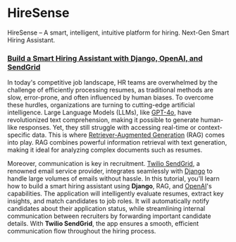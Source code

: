 # HireSense

HireSense – A smart, intelligent, intuitive platform for hiring. Next-Gen Smart Hiring Assistant.


### [Build a Smart Hiring Assistant with Django, OpenAI, and SendGrid](https://www.twilio.com/en-us/blog/smart-hiring-with-django-openai-sendgrid)

In today's competitive job landscape, HR teams are overwhelmed by the challenge of efficiently processing resumes, as traditional methods are slow, error-prone, and often influenced by human biases. To overcome these hurdles, organizations are turning to cutting-edge artificial intelligence. Large Language Models (LLMs), like [GPT-4o](https://openai.com/index/hello-gpt-4o/), have revolutionized text comprehension, making it possible to generate human-like responses. Yet, they still struggle with accessing real-time or context-specific data. This is where [Retriever-Augmented Generation](https://www.twilio.com/docs/glossary/what-is-retrieval-augmented-generation) (RAG) comes into play. RAG combines powerful information retrieval with text generation, making it ideal for analyzing complex documents such as resumes.

Moreover, communication is key in recruitment. [Twilio SendGrid](https://www.twilio.com/en-us/sendgrid/email-api), a renowned email service provider, integrates seamlessly with [Django](https://www.djangoproject.com/) to handle large volumes of emails without hassle. In this tutorial, you'll learn how to build a smart hiring assistant using **Django**, RAG, and [OpenAI](https://platform.openai.com/docs/overview)'s capabilities. The application will intelligently evaluate resumes, extract key insights, and match candidates to job roles. It will automatically notify candidates about their application status, while streamlining internal communication between recruiters by forwarding important candidate details. With **Twilio SendGrid**, the app ensures a smooth, efficient communication flow throughout the hiring process.
